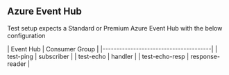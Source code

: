 ## Azure Event Hub

Test setup expects a Standard or Premium Azure Event Hub with the below configuration

| Event Hub			| Consumer Group	|
|---------------------------------------|
| test-ping			| subscriber		|
| test-echo			| handler			|
| test-echo-resp	| response-reader	|